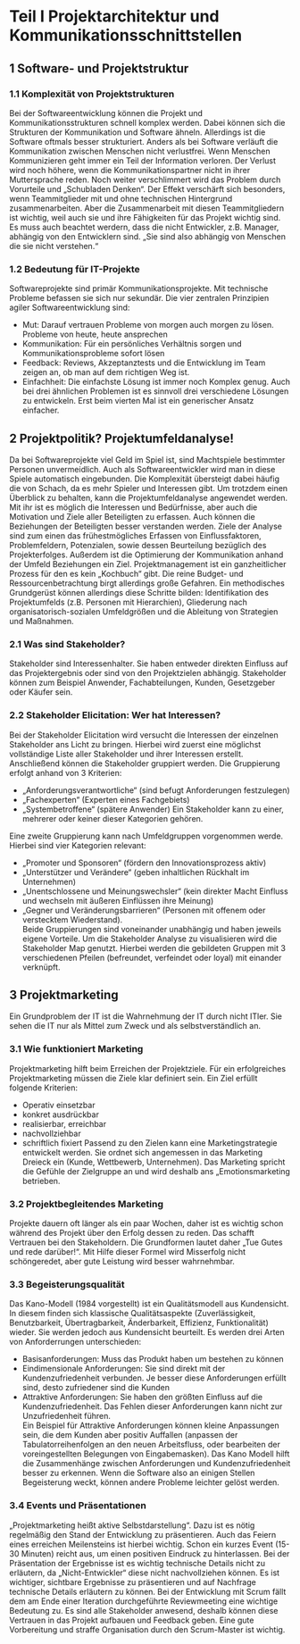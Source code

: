 # Teil I Projektarchitektur und Kommunikationsschnittstellen
## 1 Software- und Projektstruktur
### 1.1 Komplexität von Projektstrukturen
Bei der Softwareentwicklung können die Projekt und Kommunikationsstrukturen schnell komplex werden. Dabei können sich die Strukturen der Kommunikation und Software ähneln. Allerdings ist die Software oftmals besser strukturiert. Anders als bei Software verläuft die Kommunikation zwischen Menschen nicht verlustfrei. Wenn Menschen Kommunizieren geht immer ein Teil der Information verloren. Der Verlust wird noch höhere, wenn die Kommunikationspartner nicht in ihrer Muttersprache reden. Noch weiter verschlimmert wird das Problem durch Vorurteile und „Schubladen Denken“. Der Effekt verschärft sich besonders, wenn Teammitglieder mit und ohne technischen Hintergrund zusammenarbeiten. Aber die Zusammenarbeit mit diesen Teammitgliedern ist wichtig, weil auch sie und ihre Fähigkeiten für das Projekt wichtig sind. Es muss auch beachtet werdern, dass die nicht Entwickler, z.B. Manager, abhängig von den Entwicklern sind. „Sie sind also abhängig von Menschen die sie nicht verstehen.“ 
### 1.2 Bedeutung für IT-Projekte
Softwareprojekte sind primär Kommunikationsprojekte. Mit technische Probleme befassen sie sich nur sekundär. Die vier zentralen Prinzipien agiler Softwareentwicklung sind:
* Mut: Darauf vertrauen Probleme von morgen auch morgen zu lösen. Probleme von heute, heute ansprechen 
* Kommunikation: Für ein persönliches Verhältnis sorgen und Kommunikationsprobleme sofort lösen
* Feedback: Reviews, Akzeptanztests und die Entwicklung im Team zeigen an, ob man auf dem richtigen Weg ist.
* Einfachheit: Die einfachste Lösung ist immer noch Komplex genug. Auch bei drei ähnlichen Problemen ist es sinnvoll drei verschiedene Lösungen zu entwickeln. Erst beim vierten Mal ist ein generischer Ansatz einfacher. 

## 2 Projektpolitik? Projektumfeldanalyse!
Da bei Softwareprojekte viel Geld im Spiel ist, sind Machtspiele bestimmter Personen unvermeidlich. Auch als Softwareentwickler wird man in diese Spiele automatisch eingebunden. Die Komplexität übersteigt dabei häufig die von Schach, da es mehr Spieler und Interessen gibt. Um trotzdem einen Überblick zu behalten, kann die Projektumfeldanalyse angewendet werden. Mit ihr ist es möglich die Interessen und Bedürfnisse, aber auch die Motivation und Ziele aller Beteiligten zu erfassen. Auch können die Beziehungen der Beteiligten besser verstanden werden. Ziele der Analyse sind zum einen das frühestmögliches Erfassen von Einflussfaktoren, Problemfeldern, Potenzialen, sowie dessen Beurteilung bezüglich des Projekterfolges. Außerdem ist die Optimierung der Kommunikation anhand der Umfeld Beziehungen ein Ziel.
Projektmanagement ist ein ganzheitlicher Prozess für den es kein „Kochbuch“ gibt. Die reine Budget- und Ressourcenbetrachtung birgt allerdings große Gefahren. Ein methodisches Grundgerüst können allerdings diese Schritte bilden: Identifikation des Projektumfelds (z.B. Personen mit Hierarchien), Gliederung nach organisatorisch-sozialen Umfeldgrößen und die Ableitung von Strategien und Maßnahmen. 
### 2.1 Was sind Stakeholder?
Stakeholder sind Interessenhalter. Sie haben entweder direkten Einfluss auf das Projektergebnis oder sind von den Projektzielen abhängig. Stakeholder können zum Beispiel Anwender, Fachabteilungen, Kunden, Gesetzgeber oder Käufer sein.
### 2.2 Stakeholder Elicitation: Wer hat Interessen?
Bei der Stakeholder Elicitation wird versucht die Interessen der einzelnen Stakeholder ans Licht zu bringen. Hierbei wird zuerst eine möglichst vollständige Liste aller Stakeholder und ihrer Interessen erstellt. Anschließend können die Stakeholder gruppiert werden. Die Gruppierung erfolgt anhand von 3 Kriterien: 
* „Anforderungsverantwortliche“ (sind befugt Anforderungen festzulegen)
* „Fachexperten“ (Experten eines Fachgebiets)
* „Systembetroffene“ (spätere Anwender)
Ein Stakeholder kann zu einer, mehrerer oder keiner dieser Kategorien gehören. 
 
Eine zweite Gruppierung kann nach Umfeldgruppen vorgenommen werde. Hierbei sind vier Kategorien relevant:
* „Promoter und Sponsoren“ (fördern den Innovationsprozess aktiv)
* „Unterstützer und Verändere“ (geben inhaltlichen Rückhalt im Unternehmen)
* „Unentschlossene und Meinungswechsler“ (kein direkter Macht Einfluss und wechseln mit äußeren Einflüssen ihre Meinung)
* „Gegner und Veränderungsbarrieren“ (Personen mit offenem oder verstecktem Wiederstand).  
Beide Gruppierungen sind voneinander unabhängig und haben jeweils eigene Vorteile. 
Um die Stakeholder Analyse zu visualisieren wird die Stakeholder Map genutzt. Hierbei werden die gebildeten Gruppen mit 3 verschiedenen Pfeilen (befreundet, verfeindet oder loyal) mit einander verknüpft.
## 3 Projektmarketing
Ein Grundproblem der IT ist die Wahrnehmung der IT durch nicht ITler. Sie sehen die IT nur als Mittel zum Zweck und als selbstverständlich an.
### 3.1 Wie funktioniert Marketing
Projektmarketing hilft beim Erreichen der Projektziele. Für ein erfolgreiches Projektmarketing müssen die Ziele klar definiert sein. Ein Ziel erfüllt folgende Kriterien: 
* Operativ einsetzbar
* konkret ausdrückbar
* realisierbar, erreichbar
* nachvollziehbar
* schriftlich fixiert 
Passend zu den Zielen kann eine Marketingstrategie entwickelt werden. Sie ordnet sich angemessen in das Marketing Dreieck ein (Kunde, Wettbewerb, Unternehmen). Das Marketing spricht die Gefühle der Zielgruppe an und wird deshalb ans „Emotionsmarketing betrieben. 
### 3.2 Projektbegleitendes Marketing
 Projekte dauern oft länger als ein paar Wochen, daher ist es wichtig schon während des Projekt über den Erfolg dessen zu reden. Das schafft Vertrauen bei den Stakeholdern. Die Grundformen lautet daher „Tue Gutes und rede darüber!“. Mit Hilfe dieser Formel wird Misserfolg nicht schöngeredet, aber gute Leistung wird besser wahrnehmbar. 
### 3.3 Begeisterungsqualität
Das Kano-Modell (1984 vorgestellt) ist ein Qualitätsmodell aus Kundensicht. In diesem finden sich klassische Qualitätsaspekte (Zuverlässigkeit, Benutzbarkeit, Übertragbarkeit, Änderbarkeit, Effizienz, Funktionalität) wieder. Sie werden jedoch aus Kundensicht beurteilt. Es werden drei Arten von Anforderrungen unterschieden: 
* Basisanforderungen: Muss das Produkt haben um bestehen zu können
* Eindimensionale Anforderungen: Sie sind direkt mit der Kundenzufriedenheit verbunden. Je besser diese Anforderungen erfüllt sind, desto zufriedener sind die Kunden
* Attraktive Anforderungen: Sie haben den größten Einfluss auf die Kundenzufriedenheit. Das Fehlen dieser Anforderungen kann nicht zur Unzufriedenheit führen.  
Ein Beispiel für Attraktive Anforderungen können kleine Anpassungen sein, die dem Kunden aber positiv Auffallen (anpassen der Tabulatorreihenfolgen an den neuen Arbeitsfluss, oder bearbeiten der voreingestellten Belegungen von Eingabemasken). 
Das Kano Modell hilft die Zusammenhänge zwischen Anforderungen und Kundenzufriedenheit besser zu erkennen. Wenn die Software also an einigen Stellen Begeisterung weckt, können andere Probleme leichter gelöst werden.
### 3.4 Events und Präsentationen 
„Projektmarketing heißt aktive Selbstdarstellung“. Dazu ist es nötig regelmäßig den Stand der Entwicklung zu präsentieren. Auch das Feiern eines erreichen Meilensteins ist hierbei wichtig. Schon ein kurzes Event (15-30 Minuten) reicht aus, um einen positiven Eindruck zu hinterlassen. Bei der Präsentation der Ergebnisse ist es wichtig technische Details nicht zu erläutern, da „Nicht-Entwickler“ diese nicht nachvollziehen können. Es ist wichtiger, sichtbare Ergebnisse zu präsentieren und auf Nachfrage technische Details erläutern zu können. Bei der Entwicklung mit Scrum fällt dem am Ende einer Iteration durchgeführte Reviewmeeting eine wichtige Bedeutung zu. Es sind alle Stakeholder anwesend, deshalb können diese Vertrauen in das Projekt aufbauen und Feedback geben. Eine gute Vorbereitung und straffe Organisation durch den Scrum-Master ist wichtig.  
